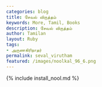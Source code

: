 ```yaml
---  
categories: blog  
title: சேவல் விருத்தம்
keywords: More, Tamil, Books  
description: சேவல் விருத்தம்
author: Tamilan  
layout: Ruby  
tags:     
- அருணகிரிநாதர்
permalink: seval_virutham  
featured: /images/noolkal_96_6.png  
---  
```

{% include install_nool.md %}  
